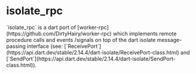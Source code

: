 
<h1>isolate_rpc</h1>
`isolate_rpc` is a dart port of [worker-rpc](https://github.com/DirtyHairy/worker-rpc) which implements remote procedure calls and events /signals on top of the dart isolate message-passing interface (see: [`ReceivePort`](https://api.dart.dev/stable/2.14.4/dart-isolate/ReceivePort-class.html) and [`SendPort`](https://api.dart.dev/stable/2.14.4/dart-isolate/SendPort-class.html)).